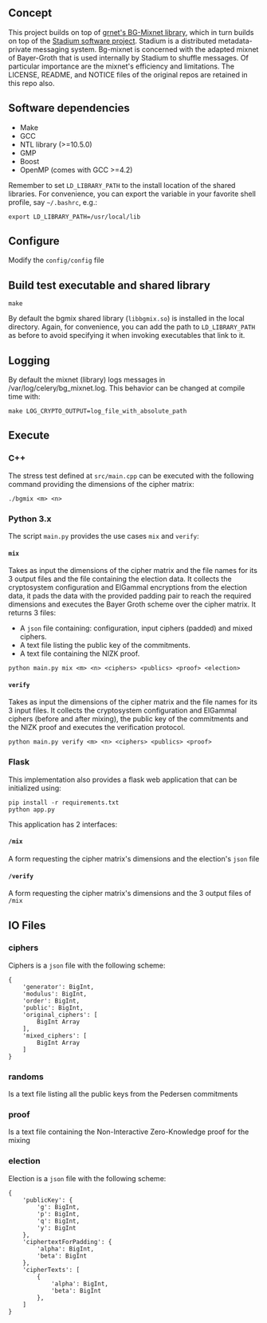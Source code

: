 ## Concept

This project builds on top of [grnet's BG-Mixnet library](https://github.com/grnet/bg-mixnet), which in turn builds on top of the [Stadium software project](https://github.com/nirvantyagi/stadium).
Stadium is a distributed metadata-private messaging system.
Bg-mixnet is concerned with the adapted mixnet of Bayer-Groth that is used internally by Stadium to shuffle messages.
Of particular importance are the mixnet's efficiency and limitations.
The LICENSE, README, and NOTICE files of the original repos are retained in this repo also.

## Software dependencies

- Make
- GCC
- NTL library (>=10.5.0)
- GMP
- Boost
- OpenMP (comes with GCC >=4.2)

Remember to set `LD_LIBRARY_PATH` to the install location of the shared libraries.
For convenience, you can export the variable in your favorite shell profile, say `~/.bashrc`, e.g.:

`export LD_LIBRARY_PATH=/usr/local/lib`

## Configure

Modify the `config/config` file

## Build test executable and shared library

`make`

By default the bgmix shared library (`libbgmix.so`) is installed in the local directory.
Again, for convenience, you can add the path to `LD_LIBRARY_PATH` as before to avoid specifying it when invoking executables that link to it.

## Logging

By default the mixnet (library) logs messages in /var/log/celery/bg\_mixnet.log.
This behavior can be changed at compile time with:

`make LOG_CRYPTO_OUTPUT=log_file_with_absolute_path`

## Execute

### C++

The stress test defined at `src/main.cpp` can be executed with the following command providing the dimensions of the cipher matrix:

`./bgmix <m> <n>`

### Python 3.x

The script `main.py` provides the use cases `mix` and `verify`:

#### `mix` 
Takes as input the dimensions of the cipher matrix and the file names for its 3 output files and the file containing the election data.
It collects the cryptosystem configuration and ElGammal encryptions from the election data, it pads the data with the provided padding pair to reach the required dimensions and executes the Bayer Groth scheme over the cipher matrix.
It returns 3 files:
* A `json` file containing: configuration, input ciphers (padded) and mixed ciphers.
* A text file listing the public key of the commitments.
* A text file containing the NIZK proof.

`python main.py mix <m> <n> <ciphers> <publics> <proof> <election>`

#### `verify` 
Takes as input the dimensions of the cipher matrix and the file names for its 3 input files.
It collects the cryptosystem configuration and ElGammal ciphers (before and after mixing), the public key of the commitments and the NIZK proof and executes the verification protocol.

`python main.py verify <m> <n> <ciphers> <publics> <proof>`

### Flask

This implementation also provides a flask web application that can be initialized using:

```
pip install -r requirements.txt
python app.py
```

This application has 2 interfaces:

#### `/mix`

A form requesting the cipher matrix's dimensions and the election's `json` file

#### `/verify`

A form requesting the cipher matrix's dimensions and the 3 output files of `/mix`

## IO Files

### ciphers

Ciphers is a `json` file with the following scheme:
```lang=python
{
    'generator': BigInt,
    'modulus': BigInt,
    'order': BigInt,
    'public': BigInt,
    'original_ciphers': [
        BigInt Array
    ],
    'mixed_ciphers': [
        BigInt Array
    ]
}
```

### randoms

Is a text file listing all the public keys from the Pedersen commitments

### proof

Is a text file containing the Non-Interactive Zero-Knowledge proof for the mixing

### election

Election is a `json` file with the following scheme:
```lang=python
{
    'publicKey': {
        'g': BigInt,
        'p': BigInt,
        'q': BigInt,
        'y': BigInt
    },
    'ciphertextForPadding': {
        'alpha': BigInt,
        'beta': BigInt
    },
    'cipherTexts': [
        {
            'alpha': BigInt,
            'beta': BigInt
        },
    ]
}
```